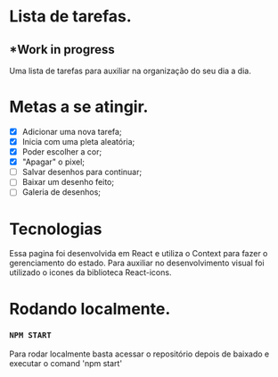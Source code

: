 # Lista de tarefas.
## *Work in progress
Uma lista de tarefas para auxiliar na organização do seu dia a dia.

# Metas a se atingir.
 - [x] Adicionar uma nova tarefa;
 - [x] Inicia com uma pleta aleatória;
 - [x] Poder escolher a cor;
 - [x] "Apagar" o pixel;
 - [ ] Salvar desenhos para continuar;
 - [ ] Baixar um desenho feito;
 - [ ] Galeria de desenhos;

# Tecnologias
Essa pagina foi desenvolvida em React e utiliza o Context para fazer o gerenciamento do estado. Para auxiliar no desenvolvimento visual foi utilizado o icones da biblioteca React-icons.

# Rodando localmente.
### `NPM START`
Para rodar localmente basta acessar o repositório depois de baixado e executar o comand 'npm start'


